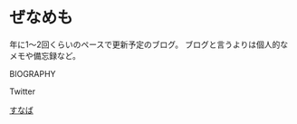 # ぜなめも
年に1～2回くらいのペースで更新予定のブログ。
ブログと言うよりは個人的なメモや備忘録など。

BIOGRAPHY

Twitter

[すなば](https://z-n-k.github.io/sandbox_pub/)